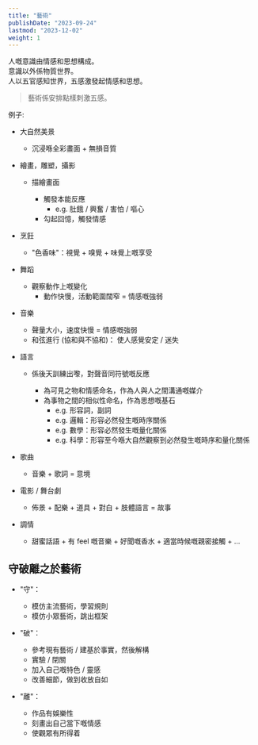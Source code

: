 ```yaml
---
title: "藝術"
publishDate: "2023-09-24"
lastmod: "2023-12-02"
weight: 1
---
```


人嘅意識由情感和思想構成。<br/>
意識以外係物質世界。<br/>
人以五官感知世界，五感激發起情感和思想。<br/>

> 藝術係安排點樣刺激五感。

例子:

- 大自然美景

  - 沉浸喺全彩畫面 + 無損音質

- 繪畫，雕塑，攝影

  - 描繪畫面

    - 觸發本能反應
      - e.g. 肚餓 / 興奮 / 害怕 / 嘔心
    - 勾起回憶，觸發情感

- 烹飪

  - "色香味"：視覺 + 嗅覺 + 味覺上嘅享受

- 舞蹈

  - 觀察動作上嘅變化
    - 動作快慢，活動範圍闊窄 = 情感嘅強弱

- 音樂

  - 聲量大小，速度快慢 = 情感嘅強弱
  - 和弦進行 (協和與不協和)： 使人感覺安定 / 迷失

- 語言

  - 係後天訓練出嚟，對聲音同符號嘅反應

    - 為可見之物和情感命名，作為人與人之間溝通嘅媒介
    - 為事物之間的相似性命名，作為思想嘅基石
      - e.g. 形容詞，副詞
      - e.g. 邏輯：形容必然發生嘅時序關係
      - e.g. 數學：形容必然發生嘅量化關係
      - e.g. 科學：形容至今喺大自然觀察到必然發生嘅時序和量化關係

- 歌曲

  - 音樂 + 歌詞 = 意境

- 電影 / 舞台劇

  - 佈景 + 配樂 + 道具 + 對白 + 肢體語言 = 故事

- 調情

  - 甜蜜話語 + 有 feel 嘅音樂 + 好聞嘅香水 + 適當時候嘅親密接觸 + ...

## 守破離之於藝術

- "守"：

  - 模仿主流藝術，學習規則
  - 模仿小眾藝術，跳出框架

- "破"：

  - 參考現有藝術 / 建基於事實，然後解構
  - 實驗 / 閉關
  - 加入自己嘅特色 / 靈感
  - 改善細節，做到收放自如

- "離"：

  - 作品有娛樂性
  - 刻畫出自己當下嘅情感
  - 使觀眾有所得着
